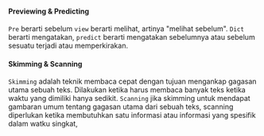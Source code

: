 #### Previewing & Predicting

`Pre` berarti sebelum `view` berarti melihat, artinya "melihat sebelum".
`Dict` berarti mengatakan, `predict` berarti mengatakan sebelumnya atau sebelum sesuatu terjadi atau memperkirakan.


#### Skimming & Scanning
`Skimming` adalah teknik membaca cepat dengan tujuan mengankap gagasan utama sebuah teks. Dilakukan ketika harus membaca banyak teks ketika waktu yang dimiliki hanya sedikit.
`Scanning` jika skimming untuk mendapat gambaran umum tentang gagasan utama dari sebuah teks, scanning diperlukan ketika membutuhkan satu informasi atau informasi yang spesifik dalam watku singkat,